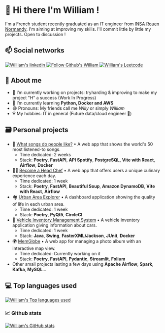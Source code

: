 # 👋 Hi there I'm William !
I'm a French student recently graduated as an IT engineer from [INSA Rouen Normandy](https://www.insa-rouen.fr/en). I'm aiming at improving my skills. I'll commit little by little my projects. Open to discussion !

## 📫 Social networks
<p>
  <a target="_blank" rel="noopenernoreferrer" href="https://www.linkedin.com/in/mokwilliam/">
    <img src="https://img.shields.io/badge/-William-blue?style=flat-square&logo=Linkedin&logoColor=white&link=https://www.linkedin.com/in/mokwilliam/" alt="William's linkedin" />
  </a>
  <a target="_blank" rel="noopenernoreferrer" href="https://github.com/mokwilliam/?tab=follow">
    <img src="https://img.shields.io/github/followers/mokwilliam?label=Follow&style=social" alt="Follow Github's William" />
  </a>
  <a target="_blank" rel="noopenernoreferrer" href="https://leetcode.com/mkwilliam/">
    <img src="https://img.shields.io/badge/-William-gray?style=flat-square&logo=Leetcode&link=https://leetcode.com/mkwilliam/" alt="William's Leetcode" />
  </a>
</p>

## 💬 About me
- 🔭 I’m currently working on projects: tryharding & improving to make my project "H" a success (Work In Progress)
- 🌱 I’m currently learning <b>Python, Docker and AWS</b>
- 😄 Pronouns: My friends call me <i>Willy</i> or simply <i>William</i>
- 💗 My hobbies: IT in general (Future data/cloud engineer 🤞)

## 🗃️ Personal projects
- 🎵 [What songs do people like?](https://github.com/mokwilliam/what-songs-do-people-like) • A web app that shows the world's 50 most listened-to songs.
  - Time dedicated: 2 weeks
  - Stack: **Poetry**, **FastAPI**, **API Spotify**, **PostgreSQL**, **Vite with React**, **Airflow**, **Docker**
- 👨‍🍳 [Become a Head Chef](https://github.com/mokwilliam/become-a-head-chef) • A web app that offers users a unique culinary experience each day.
  - Time dedicated: 1 week
  - Stack: **Poetry**, **FastAPI**, **Beautiful Soup**, **Amazon DynamoDB**, **Vite with React**, **Airflow**
- 🏘️ [Urban Area Explorer](https://github.com/mokwilliam/urban-area-explorer/tree/dev-gui) • A dashboard application showing the quality of life in each urban area.
  - Time dedicated: 1 week
  - Stack: **Poetry**, **PyQt5**, **CircleCI**
- 🚗 [Vehicle Inventory Management System](https://github.com/mokwilliam/vehicle-inventory-management-system) • A vehicle inventory application giving information about cars.
  - Time dedicated: 1 week
  - Stack: **Java**, **Swing**, **FasterXML/Jackson**, **JUnit**, **Docker**
- 🌍 [MemGlobe](https://github.com/mokwilliam/mem-globe) • A web app for managing a photo album with an interactive map view.
  - Time dedicated: Currently working on it
  - Stack: **Poetry**, **FastAPI**, **Pydantic**, **Streamlit**, **Folium**
- Other small projects lasting a few days using **Apache Airflow**, **Spark**, **Kafka**, **MySQL**...

## 💻 Top languages used
<p>
  <a target="_blank" rel="noopenernoreferrer" href="https://github-readme-stats.vercel.app/api/top-langs/?username=mokwilliam&theme=blue-green">
    <img src="https://github-readme-stats.vercel.app/api/top-langs/?username=mokwilliam&theme=blue-green" alt="William's Top languages used" data-canonical-src="https://github-readme-stats.vercel.app/api/top-langs/?username=mokwilliam&theme=blue-green&amp;locale=en" style="max-width:100%;">
  </a>

### 📈 Github stats
<p>
  <a target="_blank" rel="noopenernoreferrer" href="https://github.com/anuraghazra/github-readme-stats">
    <img src="https://github-readme-stats.vercel.app/api?username=mokwilliam&show_icons=true&theme=radical" alt="William's GitHub stats" data-canonical-src="https://github-readme-stats.vercel.app/api?username=mokwilliam&show_icons=true&theme=radical&amp;locale=en" style="max-width:100%;">
  </a>
</p>
